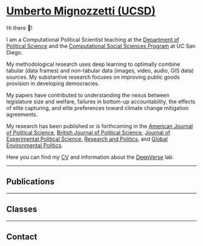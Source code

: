 # [Umberto Mignozzetti (UCSD)](https://www.dropbox.com/scl/fi/su5yg63jxfa93t711egf0/mignozzetti_cv.pdf?rlkey=vx92py4ofttfdt2jclsoxaxf9&dl=0)

Hi there 👋!

I am a Computational Political Scientist teaching at the [Department of Political Science](https://polisci.ucsd.edu) and the [Computational Social Sciences Program](https://css.ucsd.edu) at UC San Diego.

My methodological research uses deep learning to optimally combine tabular (data frames) and non-tabular data (images, video, audio, GIS data) sources. My substantive research focuses on improving public goods provision in developing democracies.

My papers have contributed to understanding the nexus between legislature size and welfare, failures in bottom-up accountability, the effects of elite capturing, and elite preferences toward climate change mitigation agreements.

My research has been published or is forthcoming in the [American Journal of Political Science](https://doi.org/10.1111/ajps.12867), [British Journal of Political Science](https://doi.org/10.1017/S0007123422000552), [Journal of Experimental Political Science]( https://doi.org/10.1017/XPS.2020.19), [Research and Politics](https://doi.org/10.1177/2053168020914444), and [Global Environmental Politics](https://doi.org/10.1162/glep_a_00644).

Here you can find my [CV](https://www.dropbox.com/scl/fi/su5yg63jxfa93t711egf0/mignozzetti_cv.pdf?rlkey=vx92py4ofttfdt2jclsoxaxf9&dl=0) and information about the [DeepVerse]() lab.

---

## Publications

---

## Classes

---

## Contact
